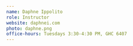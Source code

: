 ```yaml
---
name: Daphne Ippolito
role: Instructor
website: daphnei.com
photo: daphne.png
office-hours: Tuesdays 3:30-4:30 PM, GHC 6407
---
```


<!-- [Schedule an appointment](#){: .btn .btn-outline } -->
